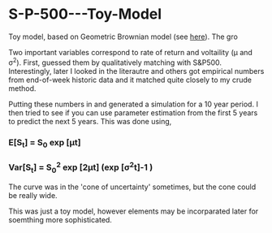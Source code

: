 # S-P-500---Toy-Model
Toy model, based on Geometric Brownian model (see [here](https://en.wikipedia.org/wiki/Geometric_Brownian_motion)). The gro 

Two important variables correspond to rate of return and voltaility (&mu; and &sigma;<sup>2</sup>). First, guessed them by qualitatively matching with S&P500. Interestingly, later I looked in the literautre and others got empirical numbers from end-of-week historic data and it matched quite closely to my crude method.

Putting these numbers in and generated a simulation for a 10 year period. I then tried to see if you can use parameter estimation from the first 5 years to predict the next 5 years. This was done using,

### E[S<sub>t</sub>] = S<sub>0</sub> exp [&mu;t] 

### Var[S<sub>t</sub>] = S<sub>0</sub><sup>2</sup> exp [2&mu;t] (exp [&sigma;<sup>2</sup>t]-1 )


The curve was in the 'cone of uncertainty' sometimes, but the cone could be really wide. 

This was just a toy model, however elements may be incorparated later for soemthing more sophisticated.
